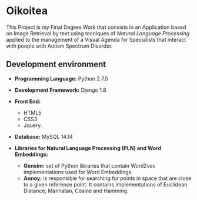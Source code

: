 # Oikoitea
This Project is my Final Degree Work that consists in an Application based on Image 
Retrieval by text using tecniques of *Natural Language Processing* applied to the management of a Visual Agenda for Specialists that interact with people with Autism Spectrum Disorder.



Development environment
---------
* **Programming Language:** Python 2.7.5
* **Development Framework:** Django 1.8
* **Front End:**
	* HTML5
	* CSS3
	* Jquery.

* **Database:** MySQL 14.14
* **Libraries for Natural Language Processing (PLN) and Word Embeddings:**
	* **Gensim:** set of Python libraries that contain Word2vec implementations used for Word Embeddings.
	* **Annoy:** is responsible for searching for points in space that are close to a given reference point. It contains implementations of Euclidean Distance, Manhatan, Cosine and Hamming.


